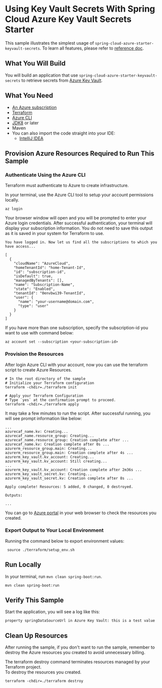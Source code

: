 # Using Key Vault Secrets With Spring Cloud Azure Key Vault Secrets Starter

This sample illustrates the simplest usage of `spring-cloud-azure-starter-keyvault-secrets`. 
To learn all features, please refer to [reference doc](https://microsoft.github.io/spring-cloud-azure/docs/current/reference/html/index.html#secret-management).

## What You Will Build

You will build an application that use `spring-cloud-azure-starter-keyvault-secrets` to retrieve secrets from [Azure Key Vault](https://azure.microsoft.com/services/key-vault/).

## What You Need

- [An Azure subscription](https://azure.microsoft.com/free/)
- [Terraform](https://www.terraform.io/)
- [Azure CLI](https://docs.microsoft.com/cli/azure/install-azure-cli)
- [JDK8](https://www.oracle.com/java/technologies/downloads/) or later
- Maven
- You can also import the code straight into your IDE:
    - [IntelliJ IDEA](https://www.jetbrains.com/idea/download)

## Provision Azure Resources Required to Run This Sample

### Authenticate Using the Azure CLI
Terraform must authenticate to Azure to create infrastructure.

In your terminal, use the Azure CLI tool to setup your account permissions locally.

```shell
az login
```

Your browser window will open and you will be prompted to enter your Azure login credentials. After successful authentication, your terminal will display your subscription information. You do not need to save this output as it is saved in your system for Terraform to use.

```shell
You have logged in. Now let us find all the subscriptions to which you have access...

[
  {
    "cloudName": "AzureCloud",
    "homeTenantId": "home-Tenant-Id",
    "id": "subscription-id",
    "isDefault": true,
    "managedByTenants": [],
    "name": "Subscription-Name",
    "state": "Enabled",
    "tenantId": "0envbwi39-TenantId",
    "user": {
      "name": "your-username@domain.com",
      "type": "user"
    }
  }
]
```

If you have more than one subscription, specify the subscription-id you want to use with command below:
```shell
az account set --subscription <your-subscription-id>
```

### Provision the Resources

After login Azure CLI with your account, now you can use the terraform script to create Azure Resources.

```shell
# In the root directory of the sample
# Initialize your Terraform configuration
terraform -chdir=./terraform init

# Apply your Terraform Configuration
# Type `yes` at the confirmation prompt to proceed.
terraform -chdir=./terraform apply

```

It may take a few minutes to run the script. After successful running, you will see prompt information like below:

```shell
...
azurecaf_name.kv: Creating...
azurecaf_name.resource_group: Creating...
azurecaf_name.resource_group: Creation complete after ...
azurecaf_name.kv: Creation complete after 0s ...
azurerm_resource_group.main: Creating...
azurerm_resource_group.main: Creation complete after 4s ...
azurerm_key_vault.kv_account: Creating...
azurerm_key_vault.kv_account: Still creating... 
...
azurerm_key_vault.kv_account: Creation complete after 2m36s ...
azurerm_key_vault_secret.kv: Creating...
azurerm_key_vault_secret.kv: Creation complete after 8s ...

Apply complete! Resources: 5 added, 0 changed, 0 destroyed.

Outputs:

...
```

You can go to [Azure portal](https://ms.portal.azure.com/) in your web browser to check the resources you created.

### Export Output to Your Local Environment
Running the command below to export environment values:

```shell
 source ./terraform/setup_env.sh
```

## Run Locally

In your terminal, run `mvn clean spring-boot:run`.

```shell
mvn clean spring-boot:run
```

## Verify This Sample

Start the application, you will see a log like this:

```text
property springDataSourceUrl in Azure Key Vault: this is a test value
```

## Clean Up Resources
After running the sample, if you don't want to run the sample, remember to destroy the Azure resources you created to avoid unnecessary billing.

The terraform destroy command terminates resources managed by your Terraform project.   
To destroy the resources you created.

```shell
terraform -chdir=./terraform destroy
```
